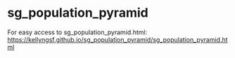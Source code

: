 # sg_population_pyramid

For easy access to sg_population_pyramid.html: https://kellyngsf.github.io/sg_population_pyramid/sg_population_pyramid.html
